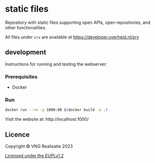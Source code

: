 # static files

Repository with static files supporting open APIs, open repositories, and other functionalities. 

All files under `srv` are available at https://developer.overheid.nl/srv

## development

Instructions for running and testing the webserver:

### Prerequisites

- Docker

### Run

```sh
docker run --rm -p 1000:80 $(docker build -q .)
```

Visit the website at: http://localhost:1000/

## Licence

Copyright © VNG Realisatie 2023

[Licensed under the EUPLv1.2](LICENCE.md)
